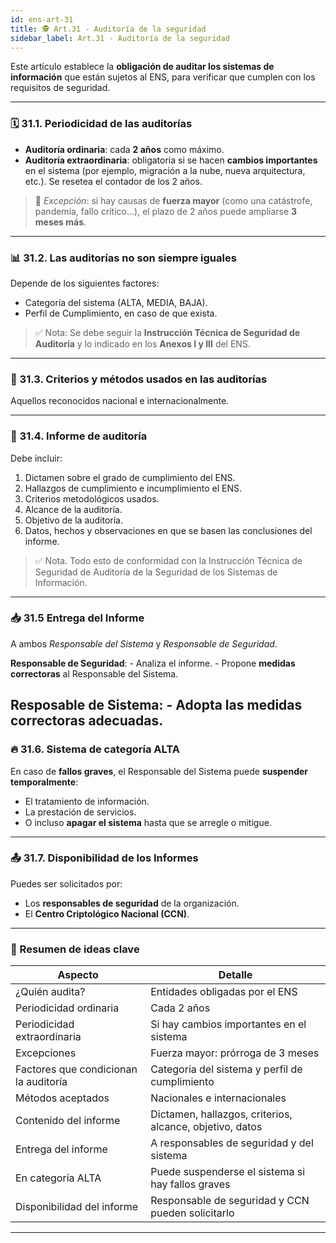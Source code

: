 ```yaml
---
id: ens-art-31
title: 🕵️ Art.31 - Auditoría de la seguridad
sidebar_label: Art.31 - Auditoría de la seguridad
---
```


Este artículo establece la **obligación de auditar los sistemas de información** que están sujetos al ENS, para verificar que cumplen con los requisitos de seguridad.

---
### 🗓️ 31.1. Periodicidad de las auditorías

- **Auditoría ordinaria**: cada **2 años** como máximo.
- **Auditoría extraordinaria**: obligatoria si se hacen **cambios importantes** en el sistema (por ejemplo, migración a la nube, nueva arquitectura, etc.). Se resetea el contador de los 2 años.

> 🛑 *Excepción*: si hay causas de **fuerza mayor** (como una catástrofe, pandemia, fallo crítico…), el plazo de 2 años puede ampliarse **3 meses más**.

---

### 📊 31.2. Las auditorías no son siempre iguales

Depende de los siguientes factores:
- Categoría del sistema (ALTA, MEDIA, BAJA).
- Perfil de Cumplimiento, en caso de que exista.

> ✅  Nota: Se debe seguir la **Instrucción Técnica de Seguridad de Auditoría** y lo indicado en los **Anexos I y III** del ENS.

---

### 🧰 31.3. Criterios y métodos usados en las auditorías
Aquellos reconocidos nacional e internacionalmente.

---

### 📄 31.4. Informe de auditoría
Debe incluir:
1. Dictamen sobre el grado de cumplimiento del ENS.
2. Hallazgos de cumplimiento e incumplimiento el ENS.
3. Criterios metodológicos usados.
4. Alcance de la auditoría.
5. Objetivo de la auditoría.
6. Datos, hechos y observaciones en que se basen las conclusiones del informe.

> ✅  Nota. Todo esto de conformidad con la Instrucción Técnica de  Seguridad de Auditoría de la Seguridad de los Sistemas de Información.
---

### 📥 31.5 Entrega del Informe 

A ambos *Responsable del Sistema* y *Responsable de Seguridad*.

**Responsable de Seguridad**:
    - Analiza el informe.
    - Propone **medidas correctoras** al Responsable del Sistema.

**Resposable de Sistema**:
    - Adopta las medidas correctoras adecuadas. 
---

### 🔥 31.6. Sistema de categoría ALTA
En caso de **fallos graves**, el Responsable del Sistema puede **suspender temporalmente**:
- El tratamiento de información.
- La prestación de servicios.
- O incluso **apagar el sistema** hasta que se arregle o mitigue.
---

### 📤 31.7. Disponibilidad de los Informes
Puedes ser solicitados por:
- Los **responsables de seguridad** de la organización.
- El **Centro Criptológico Nacional (CCN)**.

---
### 🧭 Resumen de ideas clave

| Aspecto                                | Detalle                                                                 |
|----------------------------------------|-------------------------------------------------------------------------|
| ¿Quién audita?                         | Entidades obligadas por el ENS                                          |
| Periodicidad ordinaria                 | Cada 2 años                                                             |
| Periodicidad extraordinaria            | Si hay cambios importantes en el sistema                               |
| Excepciones                            | Fuerza mayor: prórroga de 3 meses                                       |
| Factores que condicionan la auditoría  | Categoría del sistema y perfil de cumplimiento                          |
| Métodos aceptados                      | Nacionales e internacionales                                            |
| Contenido del informe                  | Dictamen, hallazgos, criterios, alcance, objetivo, datos                |
| Entrega del informe                    | A responsables de seguridad y del sistema                               |
| En categoría ALTA                      | Puede suspenderse el sistema si hay fallos graves                       |
| Disponibilidad del informe             | Responsable de seguridad y CCN pueden solicitarlo                       |

---